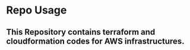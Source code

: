 # Repo Usage

## This Repository contains terraform and cloudformation codes for AWS infrastructures. 